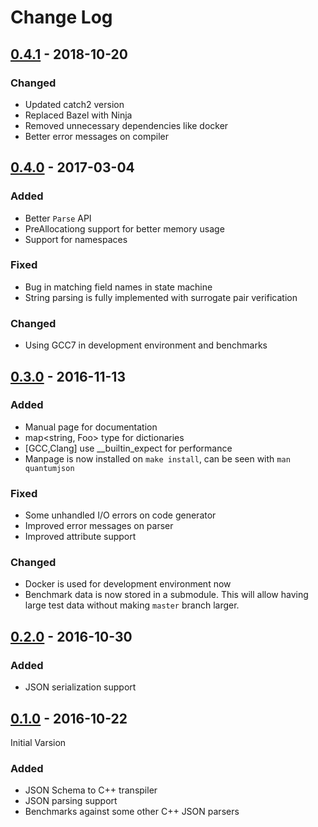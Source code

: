 # Change Log

## [0.4.1] - 2018-10-20

### Changed

- Updated catch2 version
- Replaced Bazel with Ninja
- Removed unnecessary dependencies like docker
- Better error messages on compiler

## [0.4.0] - 2017-03-04

### Added

- Better `Parse` API
- PreAllocationg support for better memory usage
- Support for namespaces

### Fixed

- Bug in matching field names in state machine
- String parsing is fully implemented with surrogate pair verification

### Changed

- Using GCC7 in development environment and benchmarks

## [0.3.0] - 2016-11-13

### Added

- Manual page for documentation
- map<string, Foo> type for dictionaries
- [GCC,Clang] use __builtin_expect for performance
- Manpage is now installed on `make install`, can be seen with `man quantumjson`

### Fixed

- Some unhandled I/O errors on code generator
- Improved error messages on parser
- Improved attribute support

### Changed

- Docker is used for development environment now
- Benchmark data is now stored in a submodule. This will allow having large
  test data without making `master` branch larger.

## [0.2.0] - 2016-10-30

### Added

- JSON serialization support

## [0.1.0] - 2016-10-22

Initial Varsion

### Added

- JSON Schema to C++ transpiler
- JSON parsing support
- Benchmarks against some other C++ JSON parsers


[0.1.0]: https://github.com/mserdarsanli/QuantumJson/releases/tag/v0.1.0
[0.2.0]: https://github.com/mserdarsanli/QuantumJson/releases/tag/v0.2.0
[0.3.0]: https://github.com/mserdarsanli/QuantumJson/releases/tag/v0.3.0
[0.4.0]: https://github.com/mserdarsanli/QuantumJson/releases/tag/v0.4.0
[0.4.1]: https://github.com/mserdarsanli/QuantumJson/releases/tag/v0.4.1
